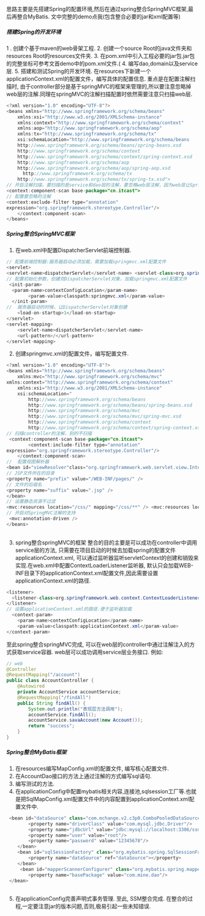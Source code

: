 思路主要是先搭建Spring的配置环境,然后在通过spring整合SpringMVC框架,最后再整合MyBatis. 文中完整的demo点我(包含整合必要的jar和xml配置等)

##### 搭建Spring的开发环境
1 . 创建个基于maven的web骨架工程.
2. 创建一个source Root的java文件夹和resources Root的resources文件夹.
3.  在pom.xml中引入工程必要的jar包.jar包的完整坐标可参考文首demo中的pom.xml文件.(
4. 编写dao,domain以及service层.
5. 搭建和测试Spring的开发环境.
在resources下新建一个applicationContext.xml的配置文件，编写具体的配置信息.
重点是在配置注解扫描时, 由于controller部分是基于springMVC的框架来管理的,所以要注意忽略掉web层的注解.同理在springMVC的注解扫描配置时依然需要注意只扫描web层.

```java
<?xml version="1.0" encoding="UTF-8"?>
<beans xmlns="http://www.springframework.org/schema/beans"
    xmlns:xsi="http://www.w3.org/2001/XMLSchema-instance"
    xmlns:context="http://www.springframework.org/schema/context"
    xmlns:aop="http://www.springframework.org/schema/aop"
    xmlns:tx="http://www.springframework.org/schema/tx"
    xsi:schemaLocation="http://www.springframework.org/schema/beans
    http://www.springframework.org/schema/beans/spring-beans.xsd
    http://www.springframework.org/schema/context
    http://www.springframework.org/schema/context/spring-context.xsd
    http://www.springframework.org/schema/aop
    http://www.springframework.org/schema/aop/spring-aop.xsd
      http://www.springframework.org/schema/tx
    http://www.springframework.org/schema/tx/spring-tx.xsd">
// 开启注解扫描，要扫描的是service和dao层的注解，要忽略web层注解，因为web层让SpringMVC框架 去管理 
<context:component-scan base-package="cn.itcast"> 
// 配置要忽略的注解 
<context:exclude-filter type="annotation"
expression="org.springframework.stereotype.Controller"/>
    </context:component-scan>
</beans>


```

##### Spring整合SpringMVC框架
1. 在web.xml中配置DispatcherServlet前端控制器. 

```java
// 配置前端控制器:服务器启动必须加载，需要加载springmvc.xml配置文件 
<servlet>
<servlet-name>dispatcherServlet</servlet-name> <servlet-class>org.springframework.web.servlet.DispatcherServlet</servlet-class> 
// 配置初始化参数，创建完DispatcherServlet对象，加载springmvc.xml配置文件 
 <init-param>
  <param-name>contextConfigLocation</param-name>
        <param-value>classpath:springmvc.xml</param-value>
  </init-param>
//  服务器启动的时候，让DispatcherServlet对象创建 
    <load-on-startup>1</load-on-startup>
</servlet>
<servlet-mapping>
    <servlet-name>dispatcherServlet</servlet-name>
    <url-pattern>/</url-pattern>
</servlet-mapping>

```
2.  创建springmvc.xml的配置文件，编写配置文件.

```java
<?xml version="1.0" encoding="UTF-8"?>
<beans xmlns="http://www.springframework.org/schema/beans"
    xmlns:mvc="http://www.springframework.org/schema/mvc"
xmlns:context="http://www.springframework.org/schema/context"
    xmlns:xsi="http://www.w3.org/2001/XMLSchema-instance"
    xsi:schemaLocation="
        http://www.springframework.org/schema/beans
        http://www.springframework.org/schema/beans/spring-beans.xsd
        http://www.springframework.org/schema/mvc
        http://www.springframework.org/schema/mvc/spring-mvc.xsd
        http://www.springframework.org/schema/context
        http://www.springframework.org/schema/context/spring-context.xsd">
// 扫描controller的注解，别的不扫描 
 <context:component-scan base-package="cn.itcast">
        <context:include-filter type="annotation"
expression="org.springframework.stereotype.Controller"/>
    </context:component-scan>
//  配置视图解析器 
<bean id="viewResolver"class="org.springframework.web.servlet.view.InternalResourceViewResolver"> 
// JSP文件所在的目录
<property name="prefix" value="/WEB-INF/pages/" /> 
// 文件的后缀名
<property name="suffix" value=".jsp" />
</bean>
// 设置静态资源不过滤 
<mvc:resources location="/css/" mapping="/css/**" /> <mvc:resources location="/images/" mapping="/images/**" /> <mvc:resources location="/js/" mapping="/js/**" />
// 开启对SpringMVC注解的支持
 <mvc:annotation-driven />
</beans>
  
```

3. spring整合springMVC的框架
整合的目的主要是可以成功在controller中调用service层的方法,  只需要在项目启动的时候去加载spring的配置文件applicationContext.xml, 可以通过监听器监听servletContext的创建和销毁来实现.在web.xml中配置ContextLoaderListener监听器, 默认只会加载WEB-INF目录下的applicationContext.xml配置文件,因此需要设置applicationContext.xml的路径.

```java
<listener>
  <listener-class>org.springframework.web.context.ContextLoaderListener</listener-class>
</listener>
// 设置applicationContext.xml的路径.便于监听器加载
  <context-param>
    <param-name>contextConfigLocation</param-name>
    <param-value>classpath:applicationContext.xml</param-value>
</context-param>

```
至此spring整合springMVC完成, 可以在web层的controller中通过注解注入的方式获取service容器. web层可以成功调用service层业务接口.  例如:

```java
// web
@Controller
@RequestMapping("/account")
public class AccountController {
    @Autowired
    private AccountService accountService;
    @RequestMapping("/findAll")
    public String findAll() {
        System.out.println("表现层方法调用");
        accountService.findAll();
        accountService.savaAccount(new Account());
        return "success";
    }
}

```

##### Spring整合MyBatis框架
1. 在resources编写MapConfig.xml的配置文件, 编写核心配置文件.
2. 在AccountDao接口的方法上通过注解的方式编写sql语句.
3. 编写测试的方法.
4. 在applicationConfig中配置mybatis相关内容,连接池,sqlsession工厂等.也就是把SqlMapConfig.xml配置文件中的内容配置到applicationContext.xml配置文件中.

```java
 <bean id="dataSource" class="com.mchange.v2.c3p0.ComboPooledDataSource">
        <property name="driverClass" value="com.mysql.jdbc.Driver"/>
        <property name="jdbcUrl" value="jdbc:mysql://localhost:3306/ssm?characterEncoding=utf8"/>
        <property name="user" value="root"/>
        <property name="password" value="12345678"/>
    </bean>
    <bean id="sqlSessionFactory" class="org.mybatis.spring.SqlSessionFactoryBean">
        <property name="dataSource" ref="dataSource"></property>
    </bean>
     <bean id="mapperScannerConfigurer" class="org.mybatis.spring.mapper.MapperScannerConfigurer">
        <property name="basePackage" value="com.mine.dao"/>
 </bean>
 
```
5. 在applicationConfig完善声明式事务管理.
至此, SSM整合完成.
在整合的过程,一定要注意jar的版本问题,否则,极易引起一些未知错误.